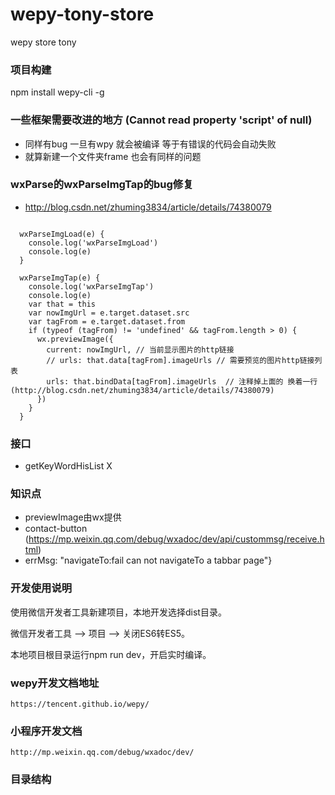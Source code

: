 # wepy-tony-store
wepy store tony

### 项目构建
npm install wepy-cli -g

### 一些框架需要改进的地方 (Cannot read property 'script' of null)
- 同样有bug 一旦有wpy 就会被编译 等于有错误的代码会自动失败
- 就算新建一个文件夹frame 也会有同样的问题





### wxParse的wxParseImgTap的bug修复
- http://blog.csdn.net/zhuming3834/article/details/74380079

```

  wxParseImgLoad(e) {
    console.log('wxParseImgLoad')
    console.log(e)
  }

  wxParseImgTap(e) {
    console.log('wxParseImgTap')
    console.log(e)
    var that = this
    var nowImgUrl = e.target.dataset.src
    var tagFrom = e.target.dataset.from
    if (typeof (tagFrom) != 'undefined' && tagFrom.length > 0) {
      wx.previewImage({
        current: nowImgUrl, // 当前显示图片的http链接
        // urls: that.data[tagFrom].imageUrls // 需要预览的图片http链接列表
        urls: that.bindData[tagFrom].imageUrls  // 注释掉上面的 换着一行 (http://blog.csdn.net/zhuming3834/article/details/74380079)
      })
    }
  }
```

### 接口
- getKeyWordHisList X

### 知识点
- previewImage由wx提供
- contact-button (https://mp.weixin.qq.com/debug/wxadoc/dev/api/custommsg/receive.html)
- errMsg: "navigateTo:fail can not navigateTo a tabbar page"}

### 开发使用说明

使用微信开发者工具新建项目，本地开发选择dist目录。

微信开发者工具 --> 项目 --> 关闭ES6转ES5。

本地项目根目录运行npm run dev，开启实时编译。

### wepy开发文档地址
	https://tencent.github.io/wepy/

### 小程序开发文档
	http://mp.weixin.qq.com/debug/wxadoc/dev/

### 目录结构
